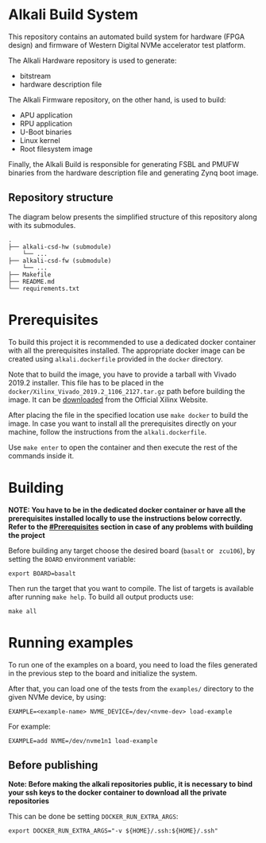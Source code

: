 # Alkali Build System

This repository contains an automated build system for hardware (FPGA design)
and firmware of Western Digital NVMe accelerator test platform.

The Alkali Hardware repository is used to generate:
* bitstream
* hardware description file

The Alkali Firmware repository, on the other hand, is used to build:
* APU application
* RPU application
* U-Boot binaries
* Linux kernel
* Root filesystem image

Finally, the Alkali Build is responsible for generating FSBL and PMUFW
binaries from the hardware description file and generating Zynq boot image.

## Repository structure

The diagram below presents the simplified structure of this repository along with its submodules.
```
.
├── alkali-csd-hw (submodule)
    └── ...
├── alkali-csd-fw (submodule)
    └── ...
├── Makefile
├── README.md
└── requirements.txt
```

# Prerequisites

To build this project it is recommended to use a dedicated docker container
with all the prerequisites installed. The appropriate docker image can be
created using `alkali.dockerfile` provided in the `docker` directory.

Note that to build the image, you have to provide a tarball with Vivado 2019.2
installer. This file has to be placed in the
`docker/Xilinx_Vivado_2019.2_1106_2127.tar.gz` path before building the image.
It can be [downloaded](https://www.xilinx.com/member/forms/download/xef.html?filename=Xilinx_Vivado_2019.2_1106_2127.tar.gz)
from the Official Xilinx Website.

After placing the file in the specified location use `make docker` to build
the image. In case you want to install all the prerequisites directly on
your machine, follow the instructions from the `alkali.dockerfile`.

Use `make enter` to open the container and then execute the rest of
the commands inside it.

# Building

**NOTE: You have to be in the dedicated docker container or have all
the prerequisites installed locally to use the instructions below correctly.
Refer to the [#Prerequisites](#prerequisites) section in case of any problems
with building the project**

Before building any target choose the desired board (`basalt` or ` zcu106`),
by setting the `BOARD` environment variable:
```
export BOARD=basalt
```

Then run the target that you want to compile. The list of targets is available
after running `make help`. To build all output products use:
```
make all
```

# Running examples

To run one of the examples on a board, you need to load the files generated in
the previous step to the board and initialize the system.

After that, you can load one of the tests from the `examples/` directory
to the given NVMe device, by using:

```
EXAMPLE=<example-name> NVME_DEVICE=/dev/<nvme-dev> load-example
```
For example:
```
EXAMPLE=add NVME=/dev/nvme1n1 load-example
```

## Before publishing

**Note: Before making the alkali repositories public, it is necessary
to bind your ssh keys to the docker container to download
all the private repositories**

This can be done be setting `DOCKER_RUN_EXTRA_ARGS`:
```
export DOCKER_RUN_EXTRA_ARGS="-v ${HOME}/.ssh:${HOME}/.ssh"
```
